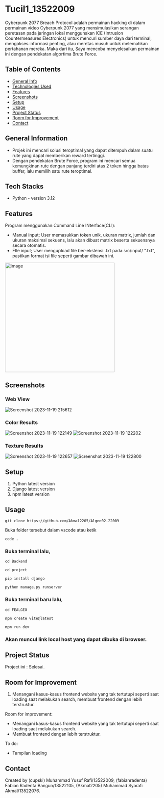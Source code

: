 #  Tucil1_13522009
Cyberpunk 2077 Breach Protocol adalah permainan hacking di dalam permainan video Cyberpunk 2077 yang mensimulasikan serangan peretasan pada jaringan lokal menggunakan ICE (Intrusion Countermeasures Electronics) untuk mencuri sumber daya dari terminal, mengakses informasi penting, atau meretas musuh untuk melemahkan pertahanan mereka. Maka dari itu, Saya mencoba menyelesaikan permainan ini dengan pendekatan algortima Brute Force.
## Table of Contents
* [General Info](#general-information)
* [Technologies Used](#technologies-used)
* [Features](#features)
* [Screenshots](#screenshots)
* [Setup](#setup)
* [Usage](#usage)
* [Project Status](#project-status)
* [Room for Improvement](#room-for-improvement)
* [Contact](#contact)
<!-- * [License](#license) -->


## General Information
- Projek ini mencari solusi teroptimal yang dapat ditempuh dalam suatu rute yang dapat memberikan reward tertinggi.
- Dengan pendekatan Brute Force, program ini mencari semua kemungkinan rute dengan panjang terdiri atas 2 token hingga batas buffer, lalu memilih satu rute teroptimal.
<!-- You don't have to answer all the questions - just the ones relevant to your project. -->


## Tech Stacks
- Python - version 3.12


## Features
Program menggunakan Command Line INterface(CLI):
- Manual input; User memasukkan token unik, ukuran matrix, jumlah dan ukuran maksimal sekuens, lalu akan dibuat matrix beserta sekuensnya secara otomatis.
- FIle input; User mengupload file ber-ekstensi .txt pada src/input/ ".txt", pastikan format isi file seperti gambar dibawah ini.
<img width="357" alt="image" src="https://github.com/cupski/-Tucil1_13522009/assets/118907510/4242ddcc-18d4-4cc6-a552-5b55b96079d8">


## Screenshots
### Web View
![Screenshot 2023-11-19 215612](https://github.com/Akmal2205/Algeo02-22009/assets/118907510/c57d875b-69f6-4082-a140-fb5e7d47f6ed)
### Color Results
![Screenshot 2023-11-19 122149](https://github.com/Akmal2205/Algeo02-22009/assets/118907510/93008701-e7c3-44b0-b825-75ad19f71b60)
![Screenshot 2023-11-19 122202](https://github.com/Akmal2205/Algeo02-22009/assets/118907510/37b2f910-0b76-43c0-82d0-15d39a0e974c)
### Texture Results
![Screenshot 2023-11-19 122657](https://github.com/Akmal2205/Algeo02-22009/assets/118907510/7a553842-6964-40f8-89e0-9eb6ac1309ee)
![Screenshot 2023-11-19 122800](https://github.com/Akmal2205/Algeo02-22009/assets/118907510/e4c76aa2-0238-4a8e-be80-61620673ed89)
<!-- If you have screenshots you'd like to share, include them here. -->


## Setup
1. Python latest version
2. Django latest version
3. npm latest version


## Usage
```shell
git clone https://github.com/Akmal2205/Algeo02-22009
```
Buka folder tersebut dalam vscode atau ketik
```shell
code .
```
### Buka terminal lalu,
```shell
cd Backend
```
```shell
cd project
```
```shell
pip install django
```
```shell
python manage.py runserver
```
### Buka terminal baru lalu,
```shell
cd FEALGEO
```
```shell
npm create vite@latest
```
```shell
npm run dev
```
### Akan muncul link local host yang dapat dibuka di browser.


## Project Status
Project ini : Selesai.


## Room for Improvement
1. Menangani kasus-kasus frontend website yang tak tertutupi seperti saat loading saat melakukan search, membuat frontend dengan lebih terstruktur.

Room for improvement:
- Menangani kasus-kasus frontend website yang tak tertutupi seperti saat loading saat melakukan search.
- Membuat frontend dengan lebih terstruktur.

To do:
- Tampilan loading


## Contact
Created by (cupski) Muhammad Yusuf Rafi/13522009, (fabianradenta) Fabian Radenta Bangun/13522105, (Akmal2205) Muhammad Syarafi Akmal/13522076.


<!-- Optional -->
<!-- ## License -->
<!-- This project is open source and available under the [... License](). -->

<!-- You don't have to include all sections - just the one's relevant to your project -->
